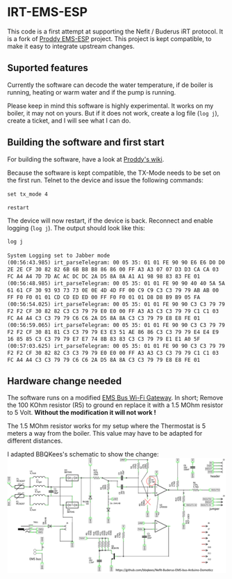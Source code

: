# IRT-EMS-ESP

This code is a first attempt at supporting the Nefit / Buderus iRT protocol. It is a fork of [Proddy EMS-ESP](https://github.com/proddy/EMS-ESP) project. This project is kept compatible, to make it easy to integrate upstream changes.

## Suported features

Currently the software can decode the water temperature, if de boiler is running, heating or warm water and if the pump is running.

Please keep in mind this software is highly experimental. It works on my boiler, it may not on yours. But if it does not work, create a log file (`log j`), create a ticket, and I will see what I can do.

## Building the software and first start

For building the software, have a look at [Proddy's wiki](https://github.com/proddy/EMS-ESP/wiki/Building-and-Uploading-the-Firmware).

Because the software is kept compatible, the TX-Mode needs to be set on the first run. Telnet to the device and issue the following commands:

`set tx_mode 4`

`restart`

The device will now restart, if the device is back. Reconnect and enable logging (`log j`). The output should look like this:
```
log j

System Logging set to Jabber mode
(00:56:43.985) irt_parseTelegram: 00 05 35: 01 01 FE 90 90 E6 E6 D0 D0 2E 2E CF 30 82 82 6B 6B B8 B8 86 86 00 FF A3 A3 07 07 D3 D3 CA CA 03 FC A4 A4 7D 7D AC AC DC DC 2A D5 8A 8A A1 A1 98 98 83 83 FE 01 
(00:56:48.985) irt_parseTelegram: 00 05 35: 01 01 FE 90 90 40 40 5A 5A 61 61 CF 30 93 93 73 73 0E 0E 4D 4D FF 00 C9 C9 C3 C3 79 79 AB AB 00 FF F0 F0 01 01 CD CD ED ED 00 FF F0 F0 01 01 D8 D8 B9 B9 05 FA 
(00:56:54.025) irt_parseTelegram: 00 05 35: 01 01 FE 90 90 C3 C3 79 79 F2 F2 CF 30 82 82 C3 C3 79 79 E0 E0 00 FF A3 A3 C3 C3 79 79 C1 C1 03 FC A4 A4 C3 C3 79 79 C6 C6 2A D5 8A 8A C3 C3 79 79 E8 E8 FE 01 
(00:56:59.065) irt_parseTelegram: 00 05 35: 01 01 FE 90 90 C3 C3 79 79 F2 F2 CF 30 81 81 C3 C3 79 79 E3 E3 51 AE 86 86 C3 C3 79 79 E4 E4 E9 16 85 85 C3 C3 79 79 E7 E7 74 8B 83 83 C3 C3 79 79 E1 E1 A0 5F 
(00:57:03.625) irt_parseTelegram: 00 05 35: 01 01 FE 90 90 C3 C3 79 79 F2 F2 CF 30 82 82 C3 C3 79 79 E0 E0 00 FF A3 A3 C3 C3 79 79 C1 C1 03 FC A4 A4 C3 C3 79 79 C6 C6 2A D5 8A 8A C3 C3 79 79 E8 E8 FE 01 
```

## Hardware change needed

The software runs on a modified [EMS Bus Wi-Fi Gateway](https://shop.hotgoodies.nl/ems/). In short; Remove the 100 KOhm resistor (R5) to ground en replace it with a 1.5 MOhm resistor to 5 Volt. **Without the modification it will not work !**

The 1.5 MOhm resistor works for my setup where the Thermostat is 5 meters a way from the boiler. This value may have to be adapted for different distances.

I adapted BBQKees's schematic to show the change: ![Modified Schematic](doc/schematics/IRT-V09_schema.png)
